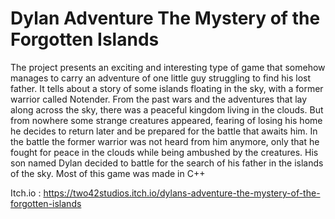 # Dylan Adventure The Mystery of the Forgotten Islands

The project presents an exciting and interesting type of game that somehow manages to carry an adventure of one little guy struggling to find his lost father. It tells about a story of some islands floating in the sky, with a former warrior called Notender. From the past wars and the adventures that lay along across the sky, there was a peaceful kingdom living in the clouds. But from nowhere some strange creatures appeared, fearing of losing his home he decides to return later and be prepared for the battle that awaits him. In the battle the former warrior was not heard from him anymore, only that he fought for peace in the clouds while being ambushed by the creatures. His son named Dylan decided to battle for the search of his father in the islands of the sky. Most of this game was made in C++

Itch.io : https://two42studios.itch.io/dylans-adventure-the-mystery-of-the-forgotten-islands
